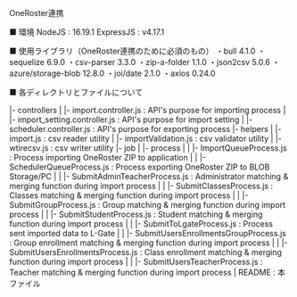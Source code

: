 OneRoster連携

■ 環境
NodeJS : 16.19.1 
ExpressJS : v4.17.1

■ 使用ライブラリ（OneRoster連携のために必須のもの）
・bull 4.1.0
・sequelize 6.9.0
・csv-parser 3.3.0
・zip-a-folder 1.1.0
・json2csv 5.0.6
・azure/storage-blob 12.8.0
・joi/date 2.1.0
・axios 0.24.0

■ 各ディレクトリとファイルについて

|- controllers
|  |- import.controller.js : API's purpose for importing process
|  |- import_setting.controller.js : API's purpose for import setting
|  |- scheduler.controller.js : API's purpose for exporting process
|- helpers
|  |- import.js : csv reader utility
|  |- importValidation.js : csv validator utility
|  |- wtirecsv.js : csv writer utility
|- job
|  |- process
|  |  |- ImportQueueProcess.js : Process importing OneRoster ZIP to application
|  |  |- SchedulerQueueProcess.js : Process exporting OneRoster ZIP to BLOB Storage/PC
|  |  |- SubmitAdminTeacherProcess.js : Administrator matching & merging function during import process
|  |  |- SubmitClassesProcess.js : Classes matching & merging function during import process
|  |  |- SubmitGroupProcess.js : Group matching & merging function during import process
|  |  |- SubmitStudentProcess.js : Student matching & merging function during import process
|  |  |- SubmitToLgateProcess.js : Process sent imported data to L-Gate
|  |  |- SubmitUsersEnrollmentsGroupProcess.js : Group enrollment matching & merging function during import process
|  |  |- SubmitUsersEnrollmentsProcess.js : Class enrollment matching & merging function during import process
|  |  |- SubmitUsersTeacherProcess.js : Teacher matching & merging function during import process
| README : 本ファイル



